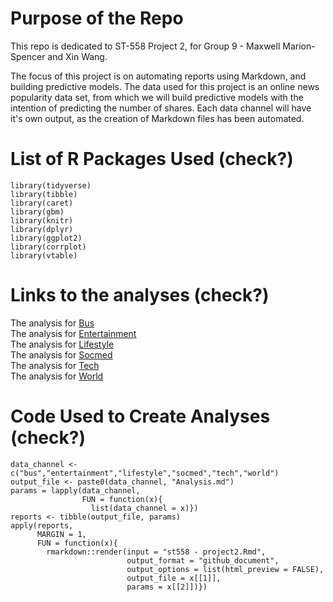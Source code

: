 # Purpose of the Repo

This repo is dedicated to ST-558 Project 2, for Group 9 - Maxwell Marion-Spencer and Xin Wang.

The focus of this project is on automating reports using Markdown, and building predictive models. The data used for this project is an online news popularity data set, from which we will build predictive models with the intention of predicting the number of shares. Each data channel will have it's own output, as the creation of Markdown files has been automated.

# List of R Packages Used (check?)

```
library(tidyverse)
library(tibble)
library(caret)
library(gbm)
library(knitr)
library(dplyr)
library(ggplot2)
library(corrplot)
library(vtable)
```

# Links to the analyses (check?)

The analysis for [Bus](busAnalysis.md)\
The analysis for [Entertainment](entertainmentAnalysis.md)\
The analysis for [Lifestyle](lifestyleAnalysis.md)\
The analysis for [Socmed](socmeAnalysis.md)\
The analysis for [Tech](techAnalysis.md)\
The analysis for [World](worldAnalysis.md)

# Code Used to Create Analyses (check?)

```
data_channel <- c("bus","entertainment","lifestyle","socmed","tech","world")
output_file <- paste0(data_channel, "Analysis.md")
params = lapply(data_channel, 
                FUN = function(x){
                  list(data_channel = x)})
reports <- tibble(output_file, params)
apply(reports, 
      MARGIN = 1,
      FUN = function(x){
        rmarkdown::render(input = "st558 - project2.Rmd", 
                          output_format = "github_document", 
                          output_options = list(html_preview = FALSE), 
                          output_file = x[[1]], 
                          params = x[[2]])})
```
